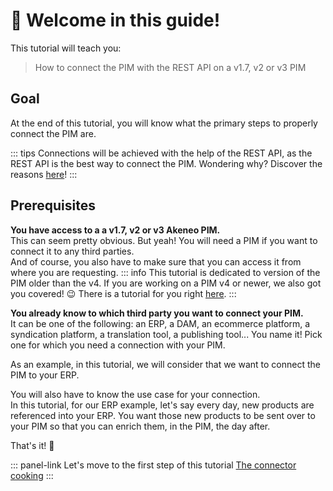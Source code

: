 # 👋 Welcome in this guide!

This tutorial will teach you:
> How to connect the PIM with the REST API on a v1.7, v2 or v3 PIM

## Goal
At the end of this tutorial, you will know what the primary steps to properly connect the PIM are.

::: tips
Connections will be achieved with the help of the REST API, as the REST API is the best way to connect the PIM. Wondering why? Discover the reasons [here](/documentation/introduction.html#why-should-you-use-our-api)!
:::

## Prerequisites

<i class="fa fa-check-square"></i> **You have access to a a v1.7, v2 or v3 Akeneo PIM.**  
This can seem pretty obvious. But yeah! You will need a PIM if you want to connect it to any third parties.  
And of course, you also have to make sure that you can access it from where you are requesting.
::: info
This tutorial is dedicated to version of the PIM older than the v4. If you are working on a PIM v4 or newer, we also got you covered! :wink: There is a tutorial for you right [here](/getting-started/connect-the-pim-4x/welcome.html).
::: 

<i class="fa fa-check-square"></i> **You already know to which third party you want to connect your PIM.**  
It can be one of the following: an ERP, a DAM, an ecommerce platform, a syndication platform, a translation tool, a publishing tool... You name it! Pick one for which you need a connection with your PIM.

As an example, in this tutorial, we will consider that we want to connect the PIM to your ERP.

You will also have to know the use case for your connection.  
In this tutorial, for our ERP example, let's say every day, new products are referenced into your ERP. You want those new products to be sent over to your PIM so that you can enrich them, in the PIM, the day after.

That's it! :tada:

::: panel-link Let's move to the first step of this tutorial [The connector cooking](/getting-started/connect-the-pim-old/step-1.html)
:::
